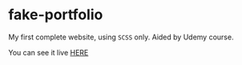 # fake-portfolio
My first complete website, using `SCSS` only. Aided by Udemy course.

You can see it live [HERE](https://fake-portfolio-vk.netlify.app/)
